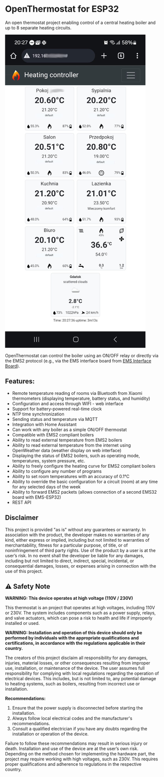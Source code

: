 # OpenThermostat for ESP32

An open thermostat project enabling control of a central heating boiler and up to 8 separate heating circuits.

![Main screen](docs/img/screen.jpg)

OpenThermostat can control the boiler using an ON/OFF relay or directly via the EMS2 protocol (e.g., via the EMS interface board from [EMS Interface Board](https://bbqkees-electronics.nl/product/ems-interface-board-v3-1/)).

## Features:

- Remote temperature reading of rooms via Bluetooth from Xiaomi thermometers (displaying temperature, battery status, and humidity)
- Configuration and access through WIFI - web interface
- Support for battery-powered real-time clock
- NTP time synchronization
- Sending status and temperature via MQTT
- Integration with Home Assistant
- Can work with any boiler as a simple ON/OFF thermostat
- Compatible with EMS2 compliant boilers
- Ability to read external temperature from EMS2 boilers
- Ability to read external temperature from the internet using OpenWeather data (weather display on web interface)
- Displaying the status of EMS2 boilers, such as operating mode, temperatures, system pressure, etc.
- Ability to freely configure the heating curve for EMS2 compliant boilers
- Ability to configure any number of programs
- Ability to set room temperatures with an accuracy of 0.1°C
- Ability to override the basic configuration for a circuit (room) at any time for any selected days of the week
- Ability to forward EMS2 packets (allows connection of a second EMS32 board with EMS-ESP32)
- REST API

## Disclaimer

This project is provided "as is" without any guarantees or warranty. In association with the product, the developer makes no warranties of any kind, either express or implied, including but not limited to warranties of merchantability, fitness for a particular purpose, of title, or of noninfringement of third party rights. Use of the product by a user is at the user’s risk. In no event shall the developer be liable for any damages, including but not limited to direct, indirect, special, incidental, or consequential damages, losses, or expenses arising in connection with the use of this project.

## ⚠️ Safety Note

**WARNING: This device operates at high voltage (110V / 230V)**

This thermostat is an project that operates at high voltages, including 110V or 230V. The system includes components such as a power supply, relays, and valve actuators, which can pose a risk to health and life if improperly installed or used.

**WARNING: Installation and operation of this device should only be performed by individuals with the appropriate qualifications and certifications, in accordance with the regulations applicable in their country.**

The creators of this project disclaim all responsibility for any damages, injuries, material losses, or other consequences resulting from improper use, installation, or maintenance of the device. The user assumes full responsibility for complying with local regulations regarding the operation of electrical devices. This includes, but is not limited to, any potential damage to heating systems, such as boilers, resulting from incorrect use or installation.

**Recommendations:**
1. Ensure that the power supply is disconnected before starting the installation.
2. Always follow local electrical codes and the manufacturer's recommendations.
3. Consult a qualified electrician if you have any doubts regarding the installation or operation of the device.

Failure to follow these recommendations may result in serious injury or death. Installation and use of the device are at the user’s own risk.
Depending on the method chosen for implementing the hardware part, the project may require working with high voltages, such as 230V. This requires proper qualifications and adherence to regulations in the respective country.
